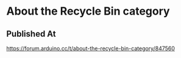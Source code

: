 # About the Recycle Bin category

## Published At

https://forum.arduino.cc/t/about-the-recycle-bin-category/847560
